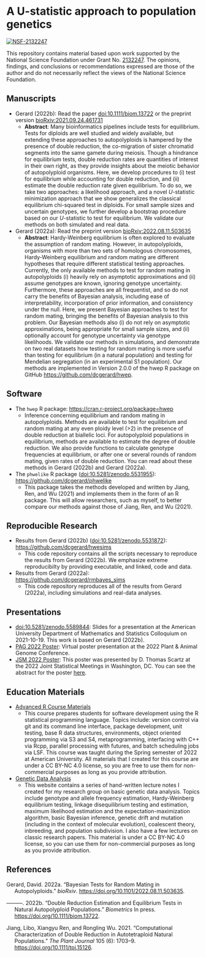 
<!-- README.md is generated from README.Rmd. Please edit that file -->

# A U-statistic approach to population genetics

[![NSF-2132247](https://img.shields.io/badge/NSF-2132247-blue.svg)](https://nsf.gov/awardsearch/showAward?AWD_ID=2132247)

This repository contains material based upon work supported by the
National Science Foundation under Grant
No. [2132247](https://nsf.gov/awardsearch/showAward?AWD_ID=2132247). The
opinions, findings, and conclusions or recommendations expressed are
those of the author and do not necessarily reflect the views of the
National Science Foundation.

## Manuscripts

-   Gerard (2022b): Read the paper
    [doi:10.1111/biom.13722](https://doi.org/10.1111/biom.13722) or the
    preprint version
    [bioRxiv:2021.09.24.461731](https://doi.org/10.1101/2021.09.24.461731)
    -   **Abstract**: Many bioinformatics pipelines include tests for
        equilibrium. Tests for diploids are well studied and widely
        available, but extending these approaches to autopolyploids is
        hampered by the presence of double reduction, the co-migration
        of sister chromatid segments into the same gamete during
        meiosis. Though a hindrance for equilibrium tests, double
        reduction rates are quantities of interest in their own right,
        as they provide insights about the meiotic behavior of
        autopolyploid organisms. Here, we develop procedures to (i) test
        for equilibrium while accounting for double reduction, and (ii)
        estimate the double reduction rate given equilibrium. To do so,
        we take two approaches: a likelihood approach, and a novel
        *U*-statistic minimization approach that we show generalizes the
        classical equilibrium chi-squared test in diploids. For small
        sample sizes and uncertain genotypes, we further develop a
        bootstrap procedure based on our *U*-statistic to test for
        equilibrium. We validate our methods on both simulated and real
        data.
-   Gerard (2022a): Read the preprint version
    [bioRxiv:2022.08.11.503635](https://doi.org/10.1101/2022.08.11.503635)
    -   **Abstract**: Hardy-Weinberg equilibrium is often explored to
        evaluate the assumption of random mating. However, in
        autopolyploids, organisms with more than two sets of homologous
        chromosomes, Hardy-Weinberg equilibrium and random mating are
        different hypotheses that require different statistical testing
        approaches. Currently, the only available methods to test for
        random mating in autopolyploids (i) heavily rely on asymptotic
        approximations and (ii) assume genotypes are known, ignoring
        genotype uncertainty. Furthermore, these approaches are all
        frequentist, and so do not carry the benefits of Bayesian
        analysis, including ease of interpretability, incorporation of
        prior information, and consistency under the null. Here, we
        present Bayesian approaches to test for random mating, bringing
        the benefits of Bayesian analysis to this problem. Our Bayesian
        methods also (i) do not rely on asymptotic approximations, being
        appropriate for small sample sizes, and (ii) optionally account
        for genotype uncertainty via genotype likelihoods. We validate
        our methods in simulations, and demonstrate on two real datasets
        how testing for random mating is more useful than testing for
        equilibrium (in a natural population) and testing for Mendelian
        segregation (in an experimental S1 population). Our methods are
        implemented in Version 2.0.0 of the hwep R package on GitHub
        <https://github.com/dcgerard/hwep>.

## Software

-   The `hwep` R package: <https://cran.r-project.org/package=hwep>
    -   Inference concerning equilibrium and random mating in
        autopolyploids. Methods are available to test for equilibrium
        and random mating at any even ploidy level (\>2) in the presence
        of double reduction at biallelic loci. For autopolyploid
        populations in equilibrium, methods are available to estimate
        the degree of double reduction. We also provide functions to
        calculate genotype frequencies at equilibrium, or after one or
        several rounds of random mating, given rates of double
        reduction. You can read about these methods in Gerard (2022b)
        and Gerard (2022a).
-   The `phwelike` R package
    ([doi:10.5281/zenodo.5531955](https://doi.org/10.5281/zenodo.5531955)):
    <https://github.com/dcgerard/phwelike>
    -   This package takes the methods developed and written by Jiang,
        Ren, and Wu (2021) and implements them in the form of an R
        package. This will allow researchers, such as myself, to better
        compare our methods against those of Jiang, Ren, and Wu (2021).

## Reproducible Research

-   Results from Gerard (2022b)
    ([doi:10.5281/zenodo.5531872](https://doi.org/10.5281/zenodo.5531872)):
    <https://github.com/dcgerard/hwesims>
    -   This code repository contains all the scripts necessary to
        reproduce the results from Gerard (2022b). We emphasize extreme
        reproducibilty by providing executable, and linked, code and
        data.
-   Results from Gerard (2022a):
    <https://github.com/dcgerard/rmbayes_sims>
    -   This code repository reproduces all of the results from Gerard
        (2022a), including simulations and real-data analyses.

## Presentations

-   [doi:10.5281/zenodo.5589844](https://doi.org/10.5281/zenodo.5589844):
    Slides for a presentation at the American University Department of
    Mathematics and Statistics Colloquium on 2021-10-19. This work is
    based on Gerard (2022b).
-   [PAG 2022
    Poster](https://pag.confex.com/pag/xxix/meetingapp.cgi/Paper/43285):
    Virtual poster presentation at the 2022 Plant & Animal Genome
    Conference.
-   [JSM 2022 Poster](https://doi.org/10.5281/zenodo.6987179): This
    poster was presented by D. Thomas Scartz at the 2022 Joint
    Statistical Meetings in Washington, DC. You can see the abstract for
    the poster
    [here](https://ww2.amstat.org/meetings/jsm/2022/onlineprogram/AbstractDetails.cfm?abstractid=322319).

## Education Materials

-   [Advanced R Course Materials](https://dcgerard.github.io/advancedr/)
    -   This course prepares students for software development using the
        R statistical programming language. Topics include: version
        control via git and its command line interface, package
        development, unit testing, base R data structures, environments,
        object oriented programming via S3 and S4, metaprogramming,
        interfacing with C++ via Rcpp, parallel processing with futures,
        and batch scheduling jobs via LSF. This course was taught during
        the Spring semester of 2022 at American University. All
        materials that I created for this course are under a CC BY-NC
        4.0 license, so you are free to use them for non-commercial
        purposes as long as you provide attribution.
-   [Genetic Data Analysis](https://dcgerard.github.io/gda/)
    -   This website contains a series of hand-written lecture notes I
        created for my research group on basic genetic data analysis.
        Topics include genotype and allele frequency estimation,
        Hardy-Weinberg equilibrium testing, linkage disequilibrium
        testing and estimation, maximum likelihood estimation and the
        expectation-maximization algorithm, basic Bayesian inference,
        genetic drift and mutation (including in the context of
        molecular evolution), coalescent theory, inbreeding, and
        population subdivision. I also have a few lectures on classic
        research papers. This material is under a CC BY-NC 4.0 license,
        so you can use them for non-commercial purposes as long as you
        provide attribution.

## References

<div id="refs" class="references csl-bib-body hanging-indent">

<div id="ref-gerard2022bayesian" class="csl-entry">

Gerard, David. 2022a. “Bayesian Tests for Random Mating in
Autopolyploids.” *bioRxiv*. <https://doi.org/10.1101/2022.08.11.503635>.

</div>

<div id="ref-gerard2022double" class="csl-entry">

———. 2022b. “Double Reduction Estimation and Equilibrium Tests in
Natural Autopolyploid Populations.” *Biometrics* In press.
<https://doi.org/10.1111/biom.13722>.

</div>

<div id="ref-jiang2021computational" class="csl-entry">

Jiang, Libo, Xiangyu Ren, and Rongling Wu. 2021. “Computational
Characterization of Double Reduction in Autotetraploid Natural
Populations.” *The Plant Journal* 105 (6): 1703–9.
<https://doi.org/10.1111/tpj.15126>.

</div>

</div>
